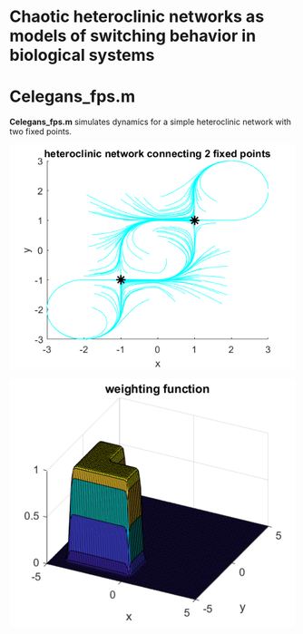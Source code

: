 # Chaotic heteroclinic networks as models of switching behavior in biological systems

# Celegans_fps.m

**Celegans_fps.m** simulates dynamics for a simple heteroclinic network with two fixed points.


![Alt text](/figures/Celegans_fps_fig1.png?raw=true "Optional Title")


![Alt text](/figures/Celegans_fps_fig2.png?raw=true "Optional Title")
